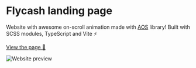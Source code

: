 # Flycash landing page

Website with awesome on-scroll animation made with [AOS](https://github.com/michalsnik/aos) library! Built with SCSS modules, TypeScript and Vite :zap:

[View the page :eyes:](https://crucials.github.io/flycash-page)

![Website preview](https://user-images.githubusercontent.com/83793845/229969865-5e54e89c-4bb0-45b4-bd3b-cfe94a64300a.png)
